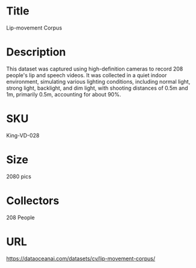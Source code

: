 # Title 
Lip-movement Corpus

# Description
This dataset was captured using high-definition cameras to record 208 people's lip and speech videos. It was collected in a quiet indoor environment, simulating various lighting conditions, including normal light, strong light, backlight, and dim light, with shooting distances of 0.5m and 1m, primarily 0.5m, accounting for about 90%.
                          
# SKU
King-VD-028

# Size
2080 pics

# Collectors
208 People
            
# URL
https://dataoceanai.com/datasets/cv/lip-movement-corpus/
